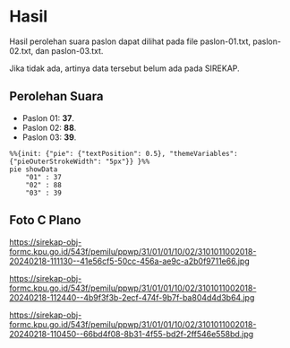 # Hasil

Hasil perolehan suara paslon dapat dilihat pada file paslon-01.txt, paslon-02.txt, dan paslon-03.txt.

Jika tidak ada, artinya data tersebut belum ada pada SIREKAP.

## Perolehan Suara

 * Paslon 01: **37**.
 * Paslon 02: **88**.
 * Paslon 03: **39**.

```mermaid
%%{init: {"pie": {"textPosition": 0.5}, "themeVariables": {"pieOuterStrokeWidth": "5px"}} }%%
pie showData
    "01" : 37
    "02" : 88
    "03" : 39
```
## Foto C Plano

https://sirekap-obj-formc.kpu.go.id/543f/pemilu/ppwp/31/01/01/10/02/3101011002018-20240218-111130--41e56cf5-50cc-456a-ae9c-a2b0f9711e66.jpg

https://sirekap-obj-formc.kpu.go.id/543f/pemilu/ppwp/31/01/01/10/02/3101011002018-20240218-112440--4b9f3f3b-2ecf-474f-9b7f-ba804d4d3b64.jpg

https://sirekap-obj-formc.kpu.go.id/543f/pemilu/ppwp/31/01/01/10/02/3101011002018-20240218-110450--66bd4f08-8b31-4f55-bd2f-2ff546e558bd.jpg
